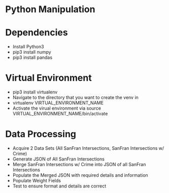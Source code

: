 # Python Manipulation

# Dependencies
- Install Python3
- pip3 install numpy
- pip3 install pandas

# Virtual Environment
- pip3 install virtualenv
- Navigate to the directory that you want to create the venv in 
- virtualenv VIRTUAL_ENVIRONMENT_NAME
- Activate the virual environment via source VIRTUAL_ENVIRONMENT_NAME/bin/activate

# Data Processing
- Acquire 2 Data Sets (All SanFran Intersections, SanFran Intersections w/ Crime)
- Generate JSON of All SanFran Intersections
- Merge SanFran Intersections w/ Crime into JSON of all SanFran Intersections
- Populate the Merged JSON with required details and information
- Populate Weight Fields
- Test to ensure format and details are correct

